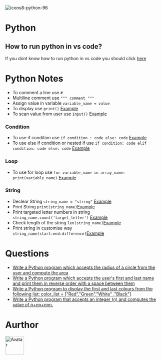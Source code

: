 ![icons8-python-96](https://user-images.githubusercontent.com/89797141/211556749-2983262f-f91e-43c0-9aba-0ec175e6c364.png)
# Python

## How to run python in vs code?
If you dont know how to run python in vs code you should click [here](https://code.visualstudio.com/docs/python/python-tutorial)


# Python Notes
- To comment a line use `#`
- Multiline comment use `""" comment """`
- Assign value in variable `variable_name = value`
- To display use `print()`  [Example](https://github.com/vagabon-09/Python/blob/master/Class/print.py)
- To scan value from user use `input()`  [Example](https://github.com/vagabon-09/Python/blob/master/Class/scan.py)


### Condition
- To use if condition use `if condition : code else: code`  [Example](https://github.com/vagabon-09/Python/blob/master/Class/IfCondition.py) 
- To use else if condition or nested if use `if condition: code elif condition: code else: code`  [Example](https://github.com/vagabon-09/Python/blob/master/Class/ElseIf.py)


### Loop
- To use for loop use `for variable_name in array_name: print(variable_name)`  [Example](https://github.com/vagabon-09/Python/blob/master/Class/ForLoop.py)


### String
- Declear String `string_name = "string"` [Example](https://github.com/vagabon-09/Python/blob/master/Lab/String/PrintString.py)
- Print String `print(string_name)`[Example](https://github.com/vagabon-09/Python/blob/master/Lab/String/PrintString.py)
- Print targeted letter numbers in string `string_name.count('target_letter')` [Example](https://github.com/vagabon-09/Python/blob/master/Lab/String/NumberOfLetter.py)
- Check length of the string `len(string_name)`[Example](https://github.com/vagabon-09/Python/blob/master/Lab/String/LengthString.py)
- Print string in customise way `string_name[start:end:difference]`[Example](https://github.com/vagabon-09/Python/blob/master/Lab/String/PrintString2.py)


# Questions
- [Write a Python program which accepts the radius of a circle from the user and compute the area](https://github.com/vagabon-09/Python/blob/master/Questions/CircleRadius.py)
- [Write a Python program which accepts the user's first and last name and print them in reverse order with a space between them](https://github.com/vagabon-09/Python/blob/master/Questions/ReverseString.py)
- [Write a Python program to display the first and last colours from the following list: color_list = ["Red","Green","White" ,"Black"]](https://github.com/vagabon-09/Python/blob/master/Questions/PrintFirstLast.py)
- [Write a Python program that accepts an integer (n) and computes the value of n+nn+nnn.](https://github.com/vagabon-09/Python/blob/master/Questions/MultiplyN.py)

# Aurthor
<a href="https://github.com/vagabon-09" target="_blank" rel="noopener noreferrer"><img style="width:60px;height:60px;" src="https://user-images.githubusercontent.com/89797141/211546895-65e17390-5f8e-41e4-88be-1581133bad13.png" alt="Avatar"></a>


